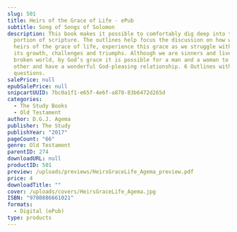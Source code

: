 ```yaml
---
slug: 501
title: Heirs of the Grace of Life - ePub
subtitle: Song of Songs of Solomon
description: This book makes it possible to comfortably dig deep into this
  portion of scripture. The outlines help focus the discussion on how we, as
  heirs of the grace of life, experience this grace as we struggle with love –
  its growth, challenges and triumphs. Although we are sinners and live in a
  broken world, by God’s grace it is possible for a man and a woman to love each
  other and have a wonderful God-pleasing relationship. 6 Outlines with
  questions.
salePrice: null
epubSalePrice: null
snipcartUUID: 7bc0a1f1-e65f-4e6f-a878-83b6472d265d
categories:
  - The Study Books
  - Old Testament
author: D.G.J. Agema
publisher: The Study
publishYear: "2017"
pageCount: "66"
genre: Old Testament
parentID: 274
downloadURL: null
productID: 501
preview: /uploads/previews/HeirsGraceLife_Agema_preview.pdf
price: 4
downloadTitle: ""
cover: /uploads/covers/HeirsGraceLife_Agema.jpg
ISBN: "9780886661021"
formats:
  - Digital (ePub)
type: products
---
```

